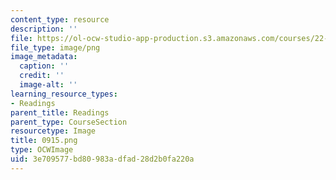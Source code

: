 ```yaml
---
content_type: resource
description: ''
file: https://ol-ocw-studio-app-production.s3.amazonaws.com/courses/22-01-introduction-to-nuclear-engineering-and-ionizing-radiation-fall-2016/3e709577bd80983adfad28d2b0fa220a_0915.png
file_type: image/png
image_metadata:
  caption: ''
  credit: ''
  image-alt: ''
learning_resource_types:
- Readings
parent_title: Readings
parent_type: CourseSection
resourcetype: Image
title: 0915.png
type: OCWImage
uid: 3e709577-bd80-983a-dfad-28d2b0fa220a
---
```


